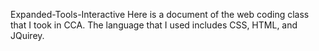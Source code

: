 Expanded-Tools-Interactive
Here is a document of the web coding class that I took in CCA. The language that I used includes CSS, HTML, and JQuirey.
